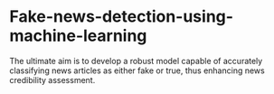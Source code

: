 # Fake-news-detection-using-machine-learning
The ultimate aim is to develop a robust model capable of accurately classifying news articles as either fake or true, thus enhancing news credibility assessment.
